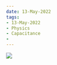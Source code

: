 ```yaml
---
date: 13-May-2022
tags:
- 13-May-2022
- Physics
- Capacitance
- 
---
```

![](https://i.imgur.com/msUoSGR.png)

